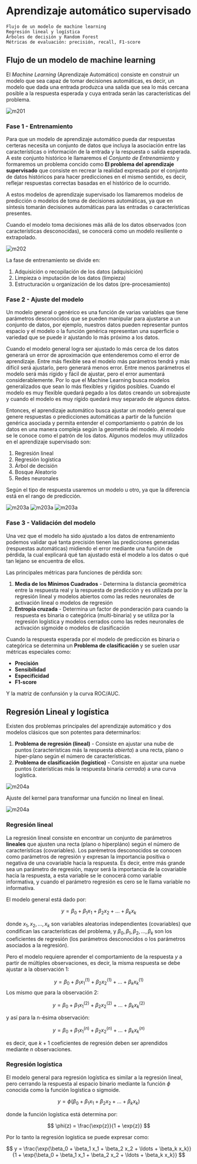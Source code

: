 # Aprendizaje automático supervisado

    Flujo de un modelo de machine learning
    Regresión lineal y logística
    Árboles de decisión y Random Forest
    Métricas de evaluación: precisión, recall, F1-score

## Flujo de un modelo de machine learning

El *Machine Learning* (Aprendizaje Automático) consiste en construir un modelo que sea capaz de tomar decisiones automáticas, es decir, un modelo que dada una entrada produzca una salida que sea lo más cercana posible a la respuesta esperada y cuya entrada serán las características del problema.

![m201](./figuras/m201.png)

### Fase 1 - Entrenamiento

Para que un modelo de aprendizaje automático pueda dar respuestas certeras necesita un conjunto de datos que incluya la asociación entre las características o información de la entrada y la respuesta o salida esperada. A este conjunto histórico le llamaremos el *Conjunto de Entrenamiento* y formaremos un problema concido como **El problema del aprendizaje supervisado** que consiste en recrear la realidad expresada por el conjunto de datos históricos para hacer predicciones en el mismo sentido, es decir, reflejar respuestas correctas basadas en el histórico de lo ocurrido.

A estos modelos de aprendizaje supervisado los llamaremos modelos de predicción o modelos de toma de decisiones automáticas, ya que en síntesis tomarán decisiones automáticas para las entradas o características presentes.

Cuando el modelo toma decisiones más allá de los datos observados (con características desconocidas), se conocerá como un modelo resiliente o extrapolado.

![m202](./figuras/m202.png)

La fase de entrenamiento se divide en:

1. Adquisición o recopilación de los datos (adquisición)
2. Limpieza o imputación de los datos (limpieza)
3. Estructuración u organización de los datos (pre-procesamiento)

### Fase 2 - Ajuste del modelo

Un modelo general o genérico es una función de varias variables que tiene parámetros desconocidos que se pueden manipular para ajustarse a un conjunto de datos, por ejemplo, nuestros datos pueden representar puntos espacio y el modelo o la función genérica representan una superficie o variedad que se puede ir ajustando lo más próximo a los datos.

Cuando el modelo general logra ser ajustado lo más cerca de los datos generará un error de aproximación que entenderemos como el error de aprendizaje. Entre más flexible sea el modelo más parámetros tendrá y más difícil será ajustarlo, pero generará menos error. Entre menos parámetros el modelo será más rígido y fácil de ajustar, pero el error aumentará considerablemente. Por lo que el Machine Learning busca modelos generalizados que sean lo más flexibles y rígidos posibles. Cuando el modelo es muy flexible quedará pegado a los datos creando un sobreajuste y cuando el modelo es muy rígido quedará muy separado de algunos datos.

Entonces, el aprendizaje automático busca ajustar un modelo general que genere respuestas o predicciones automáticas a partir de la función genérica asociada y permita entender el comportamiento o patrón de los datos en una manera compleja según la geometría del modelo. Al modelo se le conoce como el patrón de los datos. Algunos modelos muy utilizados en el aprendizaje supervisado son:

1. Regresión lineal
2. Regresión logística
3. Árbol de decisión
4. Bosque Aleatorio
5. Redes neuronales

Según el tipo de respuesta usaremos un modelo u otro, ya que la diferencia está en el rango de predicción.

![m203a](./figuras/m203a.png)
![m203a](./figuras/m203b.png)
![m203a](./figuras/m203c.png)

### Fase 3 - Validación del modelo

Una vez que el modelo ha sido ajustado a los datos de entrenamiento podemos validar qué tanta precisión tienen las predicciones generadas (respuestas automáticas) midiendo el error mediante una función de pérdida, la cual explicará qué tan ajustado está el modelo a los datos o qué tan lejano se encuentra de ellos.

Las principales métricas para funciones de pérdida son:

1. **Media de los Mínimos Cuadrados** - Determina la distancia geométrica entre la respuesta real y la respuesta de predicción y es utilizada por la regresión lineal y modelos abiertos como las redes neuronales de activación lineal o modelos de regresión
2. **Entropía cruzada** - Determina un factor de ponderación para cuando la respuesta es binaria o categórica (multi-binaria) y se utiliza por la regresión logística y modelos cerrados como las redes neuronales de activación sigmoide o modelos de clasificación

Cuando la respuesta esperada por el modelo de predicción es binaria o categórica se determina un **Problema de clasificación** y se suelen usar métricas especiales como:

* **Precisión**
* **Sensibilidad**
* **Especificidad**
* **F1-score**

Y la matriz de confunsión y la curva ROC/AUC.

## Regresión Lineal y logística

Existen dos problemas principales del aprendizaje automático y dos modelos clásicos que son potentes para determinarlos:

1. **Problema de regresión (lineal)** - Consiste en ajustar una nube de puntos (características más la respuesta *abierta*) a una recta, plano o híper-plano según el número de características.
2. **Problema de clasificación (logístico)** - Consiste en ajustar una nuebe puntos (caterísticas más la respuesta binaria *cerrada*) a una curva logística.

![m204a](./figuras/m204a.png)

Ajuste del kernel para transformar una función no lineal en lineal.

![m204a](./figuras/m204b.png)

### Regresión lineal

La regresión lineal consiste en encontrar un conjunto de parámetros **lineales** que ajusten una recta (plano o híperpláno) según el número de características (covariables). Los parémetros desconocidos se conocen como parámetros de regresión y expresan la importancia positiva o negativa de una covariable hacia la respuesta. Es decir, entre más grande sea un parámetro de regresión, mayor será la importancia de la covariable hacia la respuesta, a esta variable se le conocerá como variable informativa, y cuando el parámetro regresión es cero se le llama variable no informativa.

El modelo general está dado por:

$$
y = \beta_0 + \beta_1 x_1 + \beta_2 x_2 + \ldots + \beta_k x_k
$$

donde $x_1, x_2, \ldots, x_k$ son variables aleatorias independientes (covariables) que condifican las características del problema, y $\beta_0, \beta_1, \beta_2, \ldots, \beta_k$ son los coeficientes de regresión (los parámetros desconocidos o los parámetros asociados a la regresión).

Pero el modelo requiere aprender el comportamiento de la respuesta $y$ a partir de múltiples observaciones, es decir, la misma respuesta se debe ajustar a la observación 1:

$$
y = \beta_0 + \beta_1 x_1^{(1)} + \beta_2 x_2^{(1)} + \ldots + \beta_k x_k^{(1)}
$$
Los mismo que para la observación 2:

$$
y = \beta_0 + \beta_1 x_1^{(2)} + \beta_2 x_2^{(2)} + \ldots + \beta_k x_k^{(2)}
$$

y así para la n-ésima observación:

$$
y = \beta_0 + \beta_1 x_1^{(n)} + \beta_2 x_2^{(n)} + \ldots + \beta_k x_k^{(n)}
$$

es decir, que $k+1$ coeficientes de regresión deben ser aprendidos mediante $n$ observaciones.

### Regresión logística

El modelo general para regresión logística es similar a la regresión lineal, pero cerrando la respuesta al espacio binario mediante la función $\phi$ conocida como la función logística o sigmoide.

$$
y = \phi(\beta_0 + \beta_1 x_1 + \beta_2 x_2 + \ldots + \beta_k x_k)
$$

donde la función logística está determina por:

$$
\phi(z) = \frac{\exp{z}}{1 + \exp{z}}
$$

Por lo tanto la regresión logística se puede expresar como:

$$
y = \frac{\exp{\beta_0 + \beta_1 x_1 + \beta_2 x_2 + \ldots + \beta_k x_k}}{1 + \exp{\beta_0 + \beta_1 x_1 + \beta_2 x_2 + \ldots + \beta_k x_k}}
$$

